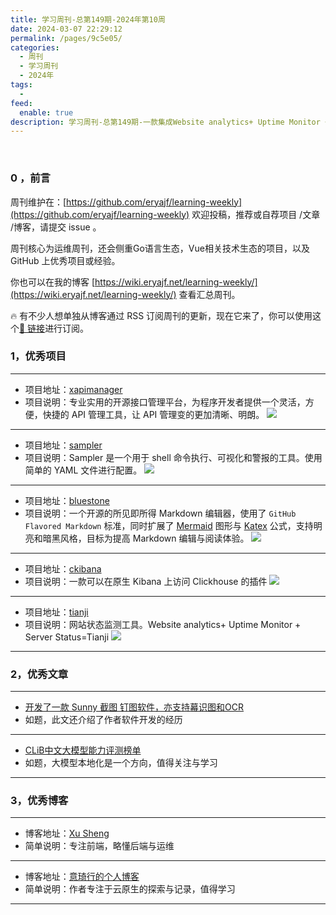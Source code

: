 ```yaml
---
title: 学习周刊-总第149期-2024年第10周
date: 2024-03-07 22:29:12
permalink: /pages/9c5e05/
categories:
  - 周刊
  - 学习周刊
  - 2024年
tags:
  -
feed:
  enable: true
description: 学习周刊-总第149期-一款集成Website analytics+ Uptime Monitor + Server Status的网站状态监测工具
---
```




<br><ArticleTopAd></ArticleTopAd>

### 0 ，前言

周刊维护在：[https://github.com/eryajf/learning-weekly](https://github.com/eryajf/learning-weekly)  欢迎投稿，推荐或自荐项目 /文章 /博客，请提交 issue 。

周刊核心为运维周刊，还会侧重Go语言生态，Vue相关技术生态的项目，以及 GitHub 上优秀项目或经验。

你也可以在我的博客 [https://wiki.eryajf.net/learning-weekly/](https://wiki.eryajf.net/learning-weekly/) 查看汇总周刊。

🔥 有不少人想单独从博客通过 RSS 订阅周刊的更新，现在它来了，你可以使用这个[🔗 链接](https://wiki.eryajf.net/learning-weekly.xml)进行订阅。

### 1，优秀项目

---
- 项目地址：[xapimanager](https://github.com/duolatech/xapimanager)
- 项目说明：专业实用的开源接口管理平台，为程序开发者提供一个灵活，方便，快捷的 API 管理工具，让 API 管理变的更加清晰、明朗。
  ![](https://t.eryajf.net/imgs/2024/01/1706279730409.gif)
---
- 项目地址：[sampler](https://github.com/sqshq/sampler)
- 项目说明：Sampler 是一个用于 shell 命令执行、可视化和警报的工具。使用简单的 YAML 文件进行配置。
  ![](https://t.eryajf.net/imgs/2024/01/1706337360036.png)
---
- 项目地址：[bluestone](https://github.com/1943time/bluestone)
- 项目说明：一个开源的所见即所得 Markdown 编辑器，使用了 `GitHub Flavored Markdown` 标准，同时扩展了 [Mermaid](https://mermaid.js.org/) 图形与 [Katex](https://katex.org/) 公式，支持明亮和暗黑风格，目标为提高 Markdown 编辑与阅读体验。
  ![](https://t.eryajf.net/imgs/2024/01/1706409360166.png)
---
- 项目地址：[ckibana](https://github.com/TongchengOpenSource/ckibana)
- 项目说明：一款可以在原生 Kibana 上访问 Clickhouse 的插件
  ![](https://t.eryajf.net/imgs/2024/01/1706446159471.png)
---
- 项目地址：[tianji](https://github.com/msgbyte/tianji)
- 项目说明：网站状态监测工具。Website analytics+ Uptime Monitor + Server Status=Tianji
  ![](https://t.eryajf.net/imgs/2024/02/1708271232901.png)

---

### 2，优秀文章

---
- [开发了一款 Sunny 截图  钉图软件，亦支持幕识图和OCR](https://www.v2ex.com/t/1019691#reply11)
- 如题，此文还介绍了作者软件开发的经历
---
- [CLiB中文大模型能力评测榜单](https://zhuanlan.zhihu.com/p/634608422)
- 如题，大模型本地化是一个方向，值得关注与学习
---

### 3，优秀博客

---
- 博客地址：[Xu Sheng](https://www.xuxusheng.com/)
- 简单说明：专注前端，略懂后端与运维
---
- 博客地址：[意琦行的个人博客](https://www.lixueduan.com/)
- 简单说明：作者专注于云原生的探索与记录，值得学习
---


<br><ArticleTopAd></ArticleTopAd>
